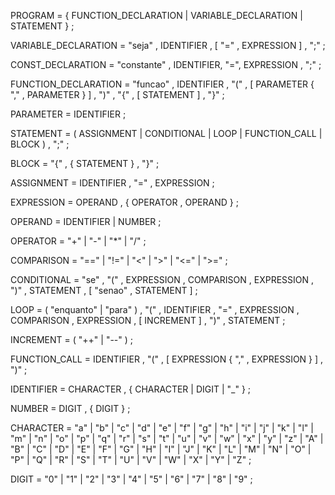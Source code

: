 
PROGRAM       = { FUNCTION_DECLARATION | VARIABLE_DECLARATION | STATEMENT } ;

VARIABLE_DECLARATION = "seja" , IDENTIFIER , [ "=" , EXPRESSION ] , ";" ;

CONST_DECLARATION = "constante" , IDENTIFIER, "=", EXPRESSION , ";" ;

FUNCTION_DECLARATION = "funcao" , IDENTIFIER , "(" , [ PARAMETER { "," , PARAMETER } ] , ")" , "{" , [ STATEMENT ] , "}" ;

PARAMETER      = IDENTIFIER ;

STATEMENT      = ( ASSIGNMENT | CONDITIONAL | LOOP | FUNCTION_CALL | BLOCK ) , ";" ;

BLOCK          = "{" , { STATEMENT } , "}" ;

ASSIGNMENT     = IDENTIFIER , "=" , EXPRESSION ;

EXPRESSION     = OPERAND , { OPERATOR , OPERAND } ;

OPERAND        = IDENTIFIER | NUMBER ;

OPERATOR       = "+" | "-" | "*" | "/" ;

COMPARISON     = "==" | "!=" | "<" | ">" | "<=" | ">=" ;

CONDITIONAL    = "se" , "(" , EXPRESSION , COMPARISON , EXPRESSION , ")" , STATEMENT , [ "senao" , STATEMENT ] ;

LOOP           = ( "enquanto" | "para" ) , "(" , IDENTIFIER , "=" , EXPRESSION , COMPARISON , EXPRESSION , [ INCREMENT ] , ")" , STATEMENT ;

INCREMENT     = ( "++" | "--" ) ;

FUNCTION_CALL = IDENTIFIER , "(" , [ EXPRESSION { "," , EXPRESSION } ] , ")" ;

IDENTIFIER  = CHARACTER , { CHARACTER | DIGIT | "_" } ;

NUMBER         = DIGIT , { DIGIT } ;

CHARACTER          = "a" | "b" | "c" | "d" | "e" | "f" | "g" | "h" | "i" | "j" | "k" | "l" | "m" | "n" | "o" | "p" | "q" | "r" | "s" | "t" | "u" | "v" | "w" | "x" | "y" | "z" | "A" | "B" | "C" | "D" | "E" | "F" | "G" | "H" | "I" | "J" | "K" | "L" | "M" | "N" | "O" | "P" | "Q" | "R" | "S" | "T" | "U" | "V" | "W" | "X" | "Y" | "Z" ;

DIGIT         = "0" | "1" | "2" | "3" | "4" | "5" | "6" | "7" | "8" | "9" ;
